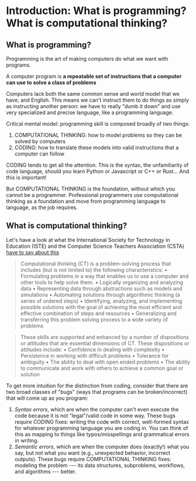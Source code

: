 # Introduction: What is programming? What is computational thinking?

## What is programming?

Programming is the art of making computers do what we want with programs. 
 
A computer program is **a repeatable set of instructions that a computer can use to solve a class of problems**

Computers lack both the same common sense and world model that we have, and English. This means we can't instruct them to do things as simply as instructing another person: we have to really "dumb it down" and use very specialized and precise language, like a programming language.

Critical mental model: programming skill is composed broadly of two things:
1. COMPUTATIONAL THINKING: how to model problems so they can be solved by computers
2. CODING: how to translate these models into valid instructions that a computer can follow

CODING tends to get all the attention. This is the syntax, the unfamiliarity of code language, should you learn Python or Javascript or C++ or Rust... And this is important!

But COMPUTATIONAL THINKING is the foundation, without which you cannot be a programmer. Professional programmers use computational thinking as a foundation and move from programming language to language, as the job requires.

## What is computational thinking?

Let's have a look at what the International Society for Technology in Education (ISTE) and the Computer Science Teachers Association (CSTA) [have to say about this](https://cdn.iste.org/www-root/Computational_Thinking_Operational_Definition_ISTE.pdf)

> Computational thinking (CT) is a problem-solving process that includes (but is not limited to) the following characteristics:
> • Formulating problems in a way that enables us to use a computer and other tools to help solve them.
> • Logically organizing and analyzing data
> • Representing data through abstractions such as models and simulations
> • Automating solutions through algorithmic thinking (a series of ordered steps)
> • Identifying, analyzing, and implementing possible solutions with the goal of achieving the most efficient and effective combination of steps and resources
> • Generalizing and transferring this problem solving process to a wide variety of problems

> These skills are supported and enhanced by a number of dispositions or attitudes that are essential dimensions of CT. These dispositions or attitudes include:
> • Confidence in dealing with complexity
> • Persistence in working with difficult problems
> • Tolerance for ambiguity
> • The ability to deal with open ended problems
> • The ability to communicate and work with others to achieve a common goal or solution

To get more intuition for the distinction from coding, consider that there are two broad classes of "bugs" (ways that programs can be broken/incorrect) that will come up as you program:
1. *Syntax errors*, which are when the computer can't even execute the code because it is not "legal"/valid code in some way. These bugs require CODING fixes: writing the code with correct, well-formed syntax for whatever programming language you are coding in. You can think of this as mapping to things like typos/misspellings and grammatical errors in writing.
2. *Semantic errors*, which are when the computer does (exactly!) what you say, but not what you want (e.g., unexpected behavior, incorrect outputs). These bugs require COMPUTATIONAL THINKING fixes: modeling the problem --- its data structures, subproblems, workflows, and algorithms --- better.